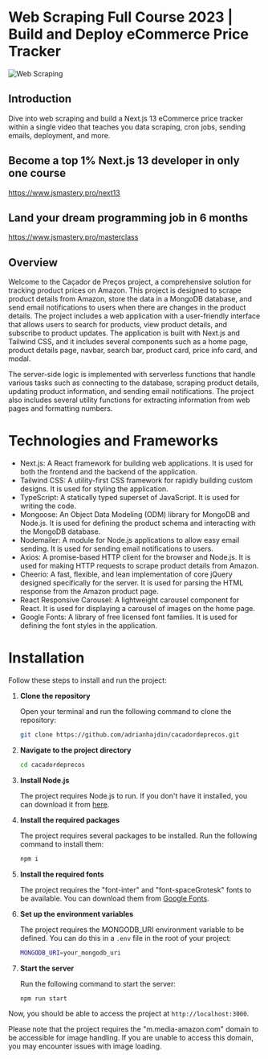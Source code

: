 # Web Scraping Full Course 2023 | Build and Deploy eCommerce Price Tracker
![Web Scraping](https://i.ibb.co/jR6LM2T/Thumbnail.png)

## Introduction
Dive into web scraping and build a Next.js 13 eCommerce price tracker within a single video that teaches you data scraping, cron jobs, sending emails, deployment, and more.

## Become a top 1% Next.js 13 developer in only one course
https://www.jsmastery.pro/next13

## Land your dream programming job in 6 months
https://www.jsmastery.pro/masterclass


## Overview

Welcome to the Caçador de Preços project, a comprehensive solution for tracking product prices on Amazon. This project is designed to scrape product details from Amazon, store the data in a MongoDB database, and send email notifications to users when there are changes in the product details. The project includes a web application with a user-friendly interface that allows users to search for products, view product details, and subscribe to product updates. The application is built with Next.js and Tailwind CSS, and it includes several components such as a home page, product details page, navbar, search bar, product card, price info card, and modal.

The server-side logic is implemented with serverless functions that handle various tasks such as connecting to the database, scraping product details, updating product information, and sending email notifications. The project also includes several utility functions for extracting information from web pages and formatting numbers.

# Technologies and Frameworks

- Next.js: A React framework for building web applications. It is used for both the frontend and the backend of the application.
- Tailwind CSS: A utility-first CSS framework for rapidly building custom designs. It is used for styling the application.
- TypeScript: A statically typed superset of JavaScript. It is used for writing the code.
- Mongoose: An Object Data Modeling (ODM) library for MongoDB and Node.js. It is used for defining the product schema and interacting with the MongoDB database.
- Nodemailer: A module for Node.js applications to allow easy email sending. It is used for sending email notifications to users.
- Axios: A promise-based HTTP client for the browser and Node.js. It is used for making HTTP requests to scrape product details from Amazon.
- Cheerio: A fast, flexible, and lean implementation of core jQuery designed specifically for the server. It is used for parsing the HTML response from the Amazon product page.
- React Responsive Carousel: A lightweight carousel component for React. It is used for displaying a carousel of images on the home page.
- Google Fonts: A library of free licensed font families. It is used for defining the font styles in the application.
# Installation

Follow these steps to install and run the project:

1. **Clone the repository**

   Open your terminal and run the following command to clone the repository:

   ```bash
   git clone https://github.com/adrianhajdin/cacadordeprecos.git
   ```

2. **Navigate to the project directory**

   ```bash
   cd cacadordeprecos
   ```

3. **Install Node.js**

   The project requires Node.js to run. If you don't have it installed, you can download it from [here](https://nodejs.org/en/download/).

4. **Install the required packages**

   The project requires several packages to be installed. Run the following command to install them:

   ```bash
   npm i
   ```

5. **Install the required fonts**

   The project requires the "font-inter" and "font-spaceGrotesk" fonts to be available. You can download them from [Google Fonts](https://fonts.google.com/).

6. **Set up the environment variables**

   The project requires the MONGODB_URI environment variable to be defined. You can do this in a `.env` file in the root of your project:

   ```bash
   MONGODB_URI=your_mongodb_uri
   ```

7. **Start the server**

   Run the following command to start the server:

   ```bash
   npm run start
   ```

Now, you should be able to access the project at `http://localhost:3000`.

Please note that the project requires the "m.media-amazon.com" domain to be accessible for image handling. If you are unable to access this domain, you may encounter issues with image loading.